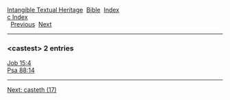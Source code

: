 [Intangible Textual Heritage](../../index)  [Bible](../index) 
[Index](index)   
[c Index](_c_)  
  [Previous](c01949)  [Next](c01951) 

------------------------------------------------------------------------

### &lt;castest&gt; 2 entries

[Job 15:4](../kjv/job015.htm#004)  
[Psa 88:14](../kjv/psa088.htm#014)  

------------------------------------------------------------------------

[Next: casteth (17)](c01951)

